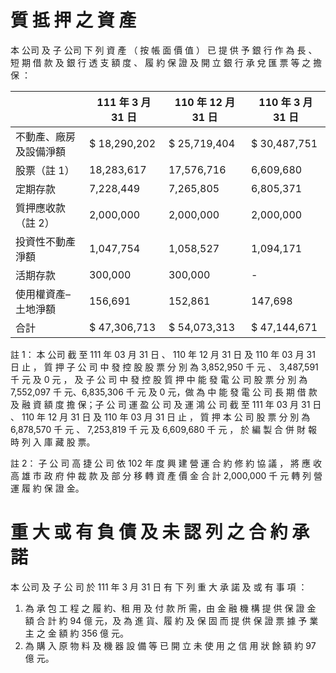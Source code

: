 # 質 抵 押 之 資 產

本 公司 及 子 公司 下 列 資 產 （ 按 帳 面 價 值 ） 已 提 供 予 銀 行 作 為 長 、 短 期 借 款 及 銀 行 透 支 額 度 、 履 約 保 證 及 開 立 銀 行 承 兌 匯 票 等 之 擔 保 ：

| |111 年 3 月 31 日|110 年 12 月 31 日|110 年 3 月 31 日|
|---|---|---|---|
|不動產、廠房及設備淨額|$ 18,290,202|$ 25,719,404|$ 30,487,751|
|股票（註 1）|18,283,617|17,576,716|6,609,680|
|定期存款|7,228,449|7,265,805|6,805,371|
|質押應收款（註 2）|2,000,000|2,000,000|2,000,000|
|投資性不動產淨額|1,047,754|1,058,527|1,094,171|
|活期存款|300,000|300,000|-|
|使用權資產–土地淨額|156,691|152,861|147,698|
|合計|$ 47,306,713|$ 54,073,313|$ 47,144,671|

註 1： 本 公司 截 至 111 年 03 月 31 日 、 110 年 12 月 31 日 及 110 年 03 月 31 日 止 ， 質 押 子 公 司 中 發 控 股 股 票 分 別 為 3,852,950 千 元 、 3,487,591 千 元 及 0 元 ， 及 子 公 司 中 發 控 股 質 押 中 能 發 電 公 司 股 票 分 別 為 7,552,097 千 元、6,835,306 千 元 及 0 元，做 為 中 能 發 電 公 司 長 期 借 款 及 融 資 額 度 擔 保；子 公 司 運 盈 公 司 及 運 鴻 公 司 截 至 111 年 03 月 31 日 、 110 年 12 月 31 日 及 110 年 03 月 31 日 止 ， 質 押 本 公 司 股 票 分 別 為 6,878,570 千 元 、 7,253,819 千 元 及 6,609,680 千 元 ， 於 編 製 合 併 財 報 時 列 入 庫 藏 股 票。

註 2： 子 公 司 高 捷 公 司 依 102 年 度 興 建 營 運 合 約 修 約 協 議 ， 將 應 收 高 雄 市 政 府 仲 裁 款 及 部 分 移 轉 資 產 價 金 合 計 2,000,000 千 元 轉 列 營 運 履 約 保 證 金。

# 重 大 或 有 負 債 及 未 認 列 之 合 約 承 諾

本 公司 及 子 公 司 於 111 年 3 月 31 日 有 下 列 重 大 承 諾 及 或 有 事 項 ：

1. 為 承 包 工 程 之 履 約、租 用 及 付 款 所 需，由 金 融 機 構 提 供 保 證 金 額 合 計 約 94 億 元，及 為 進 貨、履 約 及 保 固 而 提 供 保 證 票 據 予 業 主 之 金 額 約 356 億 元。
2. 為 購 入 原 物 料 及 機 器 設 備 等 已 開 立 未 使 用 之 信 用 狀 餘 額 約 97 億 元。
